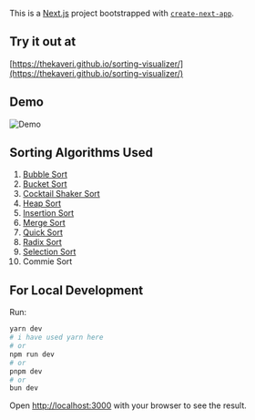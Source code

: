 This is a [Next.js](https://nextjs.org/) project bootstrapped with [`create-next-app`](https://github.com/vercel/next.js/tree/canary/packages/create-next-app).

## Try it out at

[https://thekaveri.github.io/sorting-visualizer/](https://thekaveri.github.io/sorting-visualizer/)

## Demo

![Demo](https://github.com/user-attachments/assets/c526f106-f38c-4172-b668-95076bbc8f06)

## Sorting Algorithms Used

1. [Bubble Sort](https://en.wikipedia.org/wiki/Bubble_sort)
2. [Bucket Sort](https://en.wikipedia.org/wiki/Bucket_sort)
3. [Cocktail Shaker Sort](https://en.wikipedia.org/wiki/Cocktail_shaker_sort)
4. [Heap Sort](https://en.wikipedia.org/wiki/Heap_sort)
5. [Insertion Sort](https://en.wikipedia.org/wiki/Insertion_sort)
6. [Merge Sort](https://en.wikipedia.org/wiki/Merge_sort)
7. [Quick Sort](https://en.wikipedia.org/wiki/Quicksort)
8. [Radix Sort](https://en.wikipedia.org/wiki/Radix_sort)
9. [Selection Sort](https://en.wikipedia.org/wiki/Selection_sort)
10. Commie Sort

## For Local Development

Run:

```bash
yarn dev
# i have used yarn here
# or
npm run dev
# or
pnpm dev
# or
bun dev
```

Open [http://localhost:3000](http://localhost:3000) with your browser to see the result.
